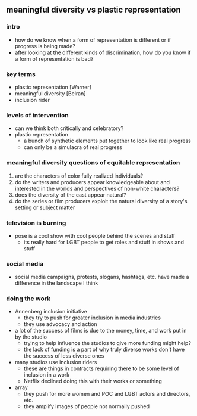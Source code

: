 ## meaningful diversity vs plastic representation

### intro
- how do we know when a form of representation is different or if progress is being made?
- after looking at the different kinds of discrimination, how do you know if a form of representation is bad?

### key terms
- plastic representation [Warner]
- meaningful diversity [Belran]
- inclusion rider

### levels of intervention
- can we think both critically and celebratory?
- plastic representation
  - a bunch of synthetic elements put together to look like real progress
  - can only be a simulacra of real progress

### meaningful diversity questions of equitable representation
1. are the characters of color fully realized individuals?
2. do the writers and producers appear knowledgeable about and interested in the worlds and perspectives of non-white characters?
3. does the diversity of the cast appear natural?
4. do the series or film producers exploit the natural diversity of a story's setting or subject matter
### television is burning
- pose is a cool show with cool people behind the scenes and stuff
  - its really hard for LGBT people to get roles and stuff in shows and stuff
### social media
- social media campaigns, protests, slogans, hashtags, etc. have made a difference in the landscape I think

### doing the work
- Annenberg inclusion initiative
  - they try to push for greater inclusion in media industries
  - they use advocacy and action
- a lot of the success of films is due to the money, time, and work put in by the studio
  - trying to help influence the studios to give more funding might help?
  - the lack of funding is a part of why truly diverse works don't have the success of less diverse ones
- many studios use inclusion riders
  - these are things in contracts requiring there to be some level of inclusion in a work
  - Netflix declined doing this with their works or something
- array
  - they push for more women and POC and LGBT actors and directors, etc.
  - they amplify images of people not normally pushed

